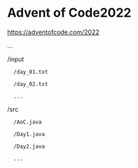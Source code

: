 # Advent of Code2022

https://adventofcode.com/2022

...

  /input
  
      /day_01.txt
      
      /day_02.txt
      
      ...
      
   /src
   
      /AoC.java
      
      /Day1.java
      
      /Day2.java
      
      ...
      
